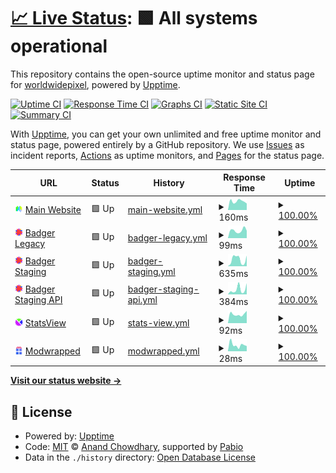 # [📈 Live Status](https://status.worldwidepixel.ca): <!--live status--> **🟩 All systems operational**

This repository contains the open-source uptime monitor and status page for [worldwidepixel](worldwidepixel.ca), powered by [Upptime](https://github.com/upptime/upptime).

[![Uptime CI](https://github.com/worldwidepixel/status/workflows/Uptime%20CI/badge.svg)](https://github.com/worldwidepixel/status/actions?query=workflow%3A%22Uptime+CI%22)
[![Response Time CI](https://github.com/worldwidepixel/status/workflows/Response%20Time%20CI/badge.svg)](https://github.com/worldwidepixel/status/actions?query=workflow%3A%22Response+Time+CI%22)
[![Graphs CI](https://github.com/worldwidepixel/status/workflows/Graphs%20CI/badge.svg)](https://github.com/worldwidepixel/status/actions?query=workflow%3A%22Graphs+CI%22)
[![Static Site CI](https://github.com/worldwidepixel/status/workflows/Static%20Site%20CI/badge.svg)](https://github.com/worldwidepixel/status/actions?query=workflow%3A%22Static+Site+CI%22)
[![Summary CI](https://github.com/worldwidepixel/status/workflows/Summary%20CI/badge.svg)](https://github.com/worldwidepixel/status/actions?query=workflow%3A%22Summary+CI%22)

With [Upptime](https://upptime.js.org), you can get your own unlimited and free uptime monitor and status page, powered entirely by a GitHub repository. We use [Issues](https://github.com/worldwidepixel/status/issues) as incident reports, [Actions](https://github.com/worldwidepixel/status/actions) as uptime monitors, and [Pages](https://status.worldwidepixel.ca) for the status page.

<!--start: status pages-->
<!-- This summary is generated by Upptime (https://github.com/upptime/upptime) -->
<!-- Do not edit this manually, your changes will be overwritten -->
<!-- prettier-ignore -->
| URL | Status | History | Response Time | Uptime |
| --- | ------ | ------- | ------------- | ------ |
| <img alt="" src="https://raw.githubusercontent.com/worldwidepixel/status/refs/heads/master/assets/website.png" height="13"> [Main Website](https://worldwidepixel.ca) | 🟩 Up | [main-website.yml](https://github.com/worldwidepixel/status/commits/HEAD/history/main-website.yml) | <details><summary><img alt="Response time graph" src="./graphs/main-website/response-time-week.png" height="20"> 160ms</summary><br><a href="https://status.worldwidepixel.ca/history/main-website"><img alt="Response time 161" src="https://img.shields.io/endpoint?url=https%3A%2F%2Fraw.githubusercontent.com%2Fworldwidepixel%2Fstatus%2FHEAD%2Fapi%2Fmain-website%2Fresponse-time.json"></a><br><a href="https://status.worldwidepixel.ca/history/main-website"><img alt="24-hour response time 144" src="https://img.shields.io/endpoint?url=https%3A%2F%2Fraw.githubusercontent.com%2Fworldwidepixel%2Fstatus%2FHEAD%2Fapi%2Fmain-website%2Fresponse-time-day.json"></a><br><a href="https://status.worldwidepixel.ca/history/main-website"><img alt="7-day response time 160" src="https://img.shields.io/endpoint?url=https%3A%2F%2Fraw.githubusercontent.com%2Fworldwidepixel%2Fstatus%2FHEAD%2Fapi%2Fmain-website%2Fresponse-time-week.json"></a><br><a href="https://status.worldwidepixel.ca/history/main-website"><img alt="30-day response time 162" src="https://img.shields.io/endpoint?url=https%3A%2F%2Fraw.githubusercontent.com%2Fworldwidepixel%2Fstatus%2FHEAD%2Fapi%2Fmain-website%2Fresponse-time-month.json"></a><br><a href="https://status.worldwidepixel.ca/history/main-website"><img alt="1-year response time 161" src="https://img.shields.io/endpoint?url=https%3A%2F%2Fraw.githubusercontent.com%2Fworldwidepixel%2Fstatus%2FHEAD%2Fapi%2Fmain-website%2Fresponse-time-year.json"></a></details> | <details><summary><a href="https://status.worldwidepixel.ca/history/main-website">100.00%</a></summary><a href="https://status.worldwidepixel.ca/history/main-website"><img alt="All-time uptime 100.00%" src="https://img.shields.io/endpoint?url=https%3A%2F%2Fraw.githubusercontent.com%2Fworldwidepixel%2Fstatus%2FHEAD%2Fapi%2Fmain-website%2Fuptime.json"></a><br><a href="https://status.worldwidepixel.ca/history/main-website"><img alt="24-hour uptime 100.00%" src="https://img.shields.io/endpoint?url=https%3A%2F%2Fraw.githubusercontent.com%2Fworldwidepixel%2Fstatus%2FHEAD%2Fapi%2Fmain-website%2Fuptime-day.json"></a><br><a href="https://status.worldwidepixel.ca/history/main-website"><img alt="7-day uptime 100.00%" src="https://img.shields.io/endpoint?url=https%3A%2F%2Fraw.githubusercontent.com%2Fworldwidepixel%2Fstatus%2FHEAD%2Fapi%2Fmain-website%2Fuptime-week.json"></a><br><a href="https://status.worldwidepixel.ca/history/main-website"><img alt="30-day uptime 100.00%" src="https://img.shields.io/endpoint?url=https%3A%2F%2Fraw.githubusercontent.com%2Fworldwidepixel%2Fstatus%2FHEAD%2Fapi%2Fmain-website%2Fuptime-month.json"></a><br><a href="https://status.worldwidepixel.ca/history/main-website"><img alt="1-year uptime 100.00%" src="https://img.shields.io/endpoint?url=https%3A%2F%2Fraw.githubusercontent.com%2Fworldwidepixel%2Fstatus%2FHEAD%2Fapi%2Fmain-website%2Fuptime-year.json"></a></details>
| <img alt="" src="https://raw.githubusercontent.com/worldwidepixel/status/refs/heads/master/assets/badger.png" height="13"> [Badger Legacy](https://badger.worldwidepixel.ca) | 🟩 Up | [badger-legacy.yml](https://github.com/worldwidepixel/status/commits/HEAD/history/badger-legacy.yml) | <details><summary><img alt="Response time graph" src="./graphs/badger-legacy/response-time-week.png" height="20"> 99ms</summary><br><a href="https://status.worldwidepixel.ca/history/badger-legacy"><img alt="Response time 121" src="https://img.shields.io/endpoint?url=https%3A%2F%2Fraw.githubusercontent.com%2Fworldwidepixel%2Fstatus%2FHEAD%2Fapi%2Fbadger-legacy%2Fresponse-time.json"></a><br><a href="https://status.worldwidepixel.ca/history/badger-legacy"><img alt="24-hour response time 63" src="https://img.shields.io/endpoint?url=https%3A%2F%2Fraw.githubusercontent.com%2Fworldwidepixel%2Fstatus%2FHEAD%2Fapi%2Fbadger-legacy%2Fresponse-time-day.json"></a><br><a href="https://status.worldwidepixel.ca/history/badger-legacy"><img alt="7-day response time 99" src="https://img.shields.io/endpoint?url=https%3A%2F%2Fraw.githubusercontent.com%2Fworldwidepixel%2Fstatus%2FHEAD%2Fapi%2Fbadger-legacy%2Fresponse-time-week.json"></a><br><a href="https://status.worldwidepixel.ca/history/badger-legacy"><img alt="30-day response time 114" src="https://img.shields.io/endpoint?url=https%3A%2F%2Fraw.githubusercontent.com%2Fworldwidepixel%2Fstatus%2FHEAD%2Fapi%2Fbadger-legacy%2Fresponse-time-month.json"></a><br><a href="https://status.worldwidepixel.ca/history/badger-legacy"><img alt="1-year response time 121" src="https://img.shields.io/endpoint?url=https%3A%2F%2Fraw.githubusercontent.com%2Fworldwidepixel%2Fstatus%2FHEAD%2Fapi%2Fbadger-legacy%2Fresponse-time-year.json"></a></details> | <details><summary><a href="https://status.worldwidepixel.ca/history/badger-legacy">100.00%</a></summary><a href="https://status.worldwidepixel.ca/history/badger-legacy"><img alt="All-time uptime 100.00%" src="https://img.shields.io/endpoint?url=https%3A%2F%2Fraw.githubusercontent.com%2Fworldwidepixel%2Fstatus%2FHEAD%2Fapi%2Fbadger-legacy%2Fuptime.json"></a><br><a href="https://status.worldwidepixel.ca/history/badger-legacy"><img alt="24-hour uptime 100.00%" src="https://img.shields.io/endpoint?url=https%3A%2F%2Fraw.githubusercontent.com%2Fworldwidepixel%2Fstatus%2FHEAD%2Fapi%2Fbadger-legacy%2Fuptime-day.json"></a><br><a href="https://status.worldwidepixel.ca/history/badger-legacy"><img alt="7-day uptime 100.00%" src="https://img.shields.io/endpoint?url=https%3A%2F%2Fraw.githubusercontent.com%2Fworldwidepixel%2Fstatus%2FHEAD%2Fapi%2Fbadger-legacy%2Fuptime-week.json"></a><br><a href="https://status.worldwidepixel.ca/history/badger-legacy"><img alt="30-day uptime 100.00%" src="https://img.shields.io/endpoint?url=https%3A%2F%2Fraw.githubusercontent.com%2Fworldwidepixel%2Fstatus%2FHEAD%2Fapi%2Fbadger-legacy%2Fuptime-month.json"></a><br><a href="https://status.worldwidepixel.ca/history/badger-legacy"><img alt="1-year uptime 100.00%" src="https://img.shields.io/endpoint?url=https%3A%2F%2Fraw.githubusercontent.com%2Fworldwidepixel%2Fstatus%2FHEAD%2Fapi%2Fbadger-legacy%2Fuptime-year.json"></a></details>
| <img alt="" src="https://raw.githubusercontent.com/worldwidepixel/status/refs/heads/master/assets/badger.png" height="13"> [Badger Staging](https://badger-staging.worldwidepixel.ca) | 🟩 Up | [badger-staging.yml](https://github.com/worldwidepixel/status/commits/HEAD/history/badger-staging.yml) | <details><summary><img alt="Response time graph" src="./graphs/badger-staging/response-time-week.png" height="20"> 635ms</summary><br><a href="https://status.worldwidepixel.ca/history/badger-staging"><img alt="Response time 743" src="https://img.shields.io/endpoint?url=https%3A%2F%2Fraw.githubusercontent.com%2Fworldwidepixel%2Fstatus%2FHEAD%2Fapi%2Fbadger-staging%2Fresponse-time.json"></a><br><a href="https://status.worldwidepixel.ca/history/badger-staging"><img alt="24-hour response time 204" src="https://img.shields.io/endpoint?url=https%3A%2F%2Fraw.githubusercontent.com%2Fworldwidepixel%2Fstatus%2FHEAD%2Fapi%2Fbadger-staging%2Fresponse-time-day.json"></a><br><a href="https://status.worldwidepixel.ca/history/badger-staging"><img alt="7-day response time 635" src="https://img.shields.io/endpoint?url=https%3A%2F%2Fraw.githubusercontent.com%2Fworldwidepixel%2Fstatus%2FHEAD%2Fapi%2Fbadger-staging%2Fresponse-time-week.json"></a><br><a href="https://status.worldwidepixel.ca/history/badger-staging"><img alt="30-day response time 689" src="https://img.shields.io/endpoint?url=https%3A%2F%2Fraw.githubusercontent.com%2Fworldwidepixel%2Fstatus%2FHEAD%2Fapi%2Fbadger-staging%2Fresponse-time-month.json"></a><br><a href="https://status.worldwidepixel.ca/history/badger-staging"><img alt="1-year response time 743" src="https://img.shields.io/endpoint?url=https%3A%2F%2Fraw.githubusercontent.com%2Fworldwidepixel%2Fstatus%2FHEAD%2Fapi%2Fbadger-staging%2Fresponse-time-year.json"></a></details> | <details><summary><a href="https://status.worldwidepixel.ca/history/badger-staging">100.00%</a></summary><a href="https://status.worldwidepixel.ca/history/badger-staging"><img alt="All-time uptime 100.00%" src="https://img.shields.io/endpoint?url=https%3A%2F%2Fraw.githubusercontent.com%2Fworldwidepixel%2Fstatus%2FHEAD%2Fapi%2Fbadger-staging%2Fuptime.json"></a><br><a href="https://status.worldwidepixel.ca/history/badger-staging"><img alt="24-hour uptime 100.00%" src="https://img.shields.io/endpoint?url=https%3A%2F%2Fraw.githubusercontent.com%2Fworldwidepixel%2Fstatus%2FHEAD%2Fapi%2Fbadger-staging%2Fuptime-day.json"></a><br><a href="https://status.worldwidepixel.ca/history/badger-staging"><img alt="7-day uptime 100.00%" src="https://img.shields.io/endpoint?url=https%3A%2F%2Fraw.githubusercontent.com%2Fworldwidepixel%2Fstatus%2FHEAD%2Fapi%2Fbadger-staging%2Fuptime-week.json"></a><br><a href="https://status.worldwidepixel.ca/history/badger-staging"><img alt="30-day uptime 100.00%" src="https://img.shields.io/endpoint?url=https%3A%2F%2Fraw.githubusercontent.com%2Fworldwidepixel%2Fstatus%2FHEAD%2Fapi%2Fbadger-staging%2Fuptime-month.json"></a><br><a href="https://status.worldwidepixel.ca/history/badger-staging"><img alt="1-year uptime 100.00%" src="https://img.shields.io/endpoint?url=https%3A%2F%2Fraw.githubusercontent.com%2Fworldwidepixel%2Fstatus%2FHEAD%2Fapi%2Fbadger-staging%2Fuptime-year.json"></a></details>
| <img alt="" src="https://raw.githubusercontent.com/worldwidepixel/status/refs/heads/master/assets/badger.png" height="13"> [Badger Staging API](https://badger-api-staging.worldwidepixel.ca) | 🟩 Up | [badger-staging-api.yml](https://github.com/worldwidepixel/status/commits/HEAD/history/badger-staging-api.yml) | <details><summary><img alt="Response time graph" src="./graphs/badger-staging-api/response-time-week.png" height="20"> 384ms</summary><br><a href="https://status.worldwidepixel.ca/history/badger-staging-api"><img alt="Response time 527" src="https://img.shields.io/endpoint?url=https%3A%2F%2Fraw.githubusercontent.com%2Fworldwidepixel%2Fstatus%2FHEAD%2Fapi%2Fbadger-staging-api%2Fresponse-time.json"></a><br><a href="https://status.worldwidepixel.ca/history/badger-staging-api"><img alt="24-hour response time 177" src="https://img.shields.io/endpoint?url=https%3A%2F%2Fraw.githubusercontent.com%2Fworldwidepixel%2Fstatus%2FHEAD%2Fapi%2Fbadger-staging-api%2Fresponse-time-day.json"></a><br><a href="https://status.worldwidepixel.ca/history/badger-staging-api"><img alt="7-day response time 384" src="https://img.shields.io/endpoint?url=https%3A%2F%2Fraw.githubusercontent.com%2Fworldwidepixel%2Fstatus%2FHEAD%2Fapi%2Fbadger-staging-api%2Fresponse-time-week.json"></a><br><a href="https://status.worldwidepixel.ca/history/badger-staging-api"><img alt="30-day response time 454" src="https://img.shields.io/endpoint?url=https%3A%2F%2Fraw.githubusercontent.com%2Fworldwidepixel%2Fstatus%2FHEAD%2Fapi%2Fbadger-staging-api%2Fresponse-time-month.json"></a><br><a href="https://status.worldwidepixel.ca/history/badger-staging-api"><img alt="1-year response time 527" src="https://img.shields.io/endpoint?url=https%3A%2F%2Fraw.githubusercontent.com%2Fworldwidepixel%2Fstatus%2FHEAD%2Fapi%2Fbadger-staging-api%2Fresponse-time-year.json"></a></details> | <details><summary><a href="https://status.worldwidepixel.ca/history/badger-staging-api">100.00%</a></summary><a href="https://status.worldwidepixel.ca/history/badger-staging-api"><img alt="All-time uptime 100.00%" src="https://img.shields.io/endpoint?url=https%3A%2F%2Fraw.githubusercontent.com%2Fworldwidepixel%2Fstatus%2FHEAD%2Fapi%2Fbadger-staging-api%2Fuptime.json"></a><br><a href="https://status.worldwidepixel.ca/history/badger-staging-api"><img alt="24-hour uptime 100.00%" src="https://img.shields.io/endpoint?url=https%3A%2F%2Fraw.githubusercontent.com%2Fworldwidepixel%2Fstatus%2FHEAD%2Fapi%2Fbadger-staging-api%2Fuptime-day.json"></a><br><a href="https://status.worldwidepixel.ca/history/badger-staging-api"><img alt="7-day uptime 100.00%" src="https://img.shields.io/endpoint?url=https%3A%2F%2Fraw.githubusercontent.com%2Fworldwidepixel%2Fstatus%2FHEAD%2Fapi%2Fbadger-staging-api%2Fuptime-week.json"></a><br><a href="https://status.worldwidepixel.ca/history/badger-staging-api"><img alt="30-day uptime 100.00%" src="https://img.shields.io/endpoint?url=https%3A%2F%2Fraw.githubusercontent.com%2Fworldwidepixel%2Fstatus%2FHEAD%2Fapi%2Fbadger-staging-api%2Fuptime-month.json"></a><br><a href="https://status.worldwidepixel.ca/history/badger-staging-api"><img alt="1-year uptime 100.00%" src="https://img.shields.io/endpoint?url=https%3A%2F%2Fraw.githubusercontent.com%2Fworldwidepixel%2Fstatus%2FHEAD%2Fapi%2Fbadger-staging-api%2Fuptime-year.json"></a></details>
| <img alt="" src="https://raw.githubusercontent.com/worldwidepixel/status/refs/heads/master/assets/statsview.png" height="13"> [StatsView](https://stats.worldwidepixel.ca) | 🟩 Up | [stats-view.yml](https://github.com/worldwidepixel/status/commits/HEAD/history/stats-view.yml) | <details><summary><img alt="Response time graph" src="./graphs/stats-view/response-time-week.png" height="20"> 92ms</summary><br><a href="https://status.worldwidepixel.ca/history/stats-view"><img alt="Response time 113" src="https://img.shields.io/endpoint?url=https%3A%2F%2Fraw.githubusercontent.com%2Fworldwidepixel%2Fstatus%2FHEAD%2Fapi%2Fstats-view%2Fresponse-time.json"></a><br><a href="https://status.worldwidepixel.ca/history/stats-view"><img alt="24-hour response time 71" src="https://img.shields.io/endpoint?url=https%3A%2F%2Fraw.githubusercontent.com%2Fworldwidepixel%2Fstatus%2FHEAD%2Fapi%2Fstats-view%2Fresponse-time-day.json"></a><br><a href="https://status.worldwidepixel.ca/history/stats-view"><img alt="7-day response time 92" src="https://img.shields.io/endpoint?url=https%3A%2F%2Fraw.githubusercontent.com%2Fworldwidepixel%2Fstatus%2FHEAD%2Fapi%2Fstats-view%2Fresponse-time-week.json"></a><br><a href="https://status.worldwidepixel.ca/history/stats-view"><img alt="30-day response time 114" src="https://img.shields.io/endpoint?url=https%3A%2F%2Fraw.githubusercontent.com%2Fworldwidepixel%2Fstatus%2FHEAD%2Fapi%2Fstats-view%2Fresponse-time-month.json"></a><br><a href="https://status.worldwidepixel.ca/history/stats-view"><img alt="1-year response time 113" src="https://img.shields.io/endpoint?url=https%3A%2F%2Fraw.githubusercontent.com%2Fworldwidepixel%2Fstatus%2FHEAD%2Fapi%2Fstats-view%2Fresponse-time-year.json"></a></details> | <details><summary><a href="https://status.worldwidepixel.ca/history/stats-view">100.00%</a></summary><a href="https://status.worldwidepixel.ca/history/stats-view"><img alt="All-time uptime 100.00%" src="https://img.shields.io/endpoint?url=https%3A%2F%2Fraw.githubusercontent.com%2Fworldwidepixel%2Fstatus%2FHEAD%2Fapi%2Fstats-view%2Fuptime.json"></a><br><a href="https://status.worldwidepixel.ca/history/stats-view"><img alt="24-hour uptime 100.00%" src="https://img.shields.io/endpoint?url=https%3A%2F%2Fraw.githubusercontent.com%2Fworldwidepixel%2Fstatus%2FHEAD%2Fapi%2Fstats-view%2Fuptime-day.json"></a><br><a href="https://status.worldwidepixel.ca/history/stats-view"><img alt="7-day uptime 100.00%" src="https://img.shields.io/endpoint?url=https%3A%2F%2Fraw.githubusercontent.com%2Fworldwidepixel%2Fstatus%2FHEAD%2Fapi%2Fstats-view%2Fuptime-week.json"></a><br><a href="https://status.worldwidepixel.ca/history/stats-view"><img alt="30-day uptime 100.00%" src="https://img.shields.io/endpoint?url=https%3A%2F%2Fraw.githubusercontent.com%2Fworldwidepixel%2Fstatus%2FHEAD%2Fapi%2Fstats-view%2Fuptime-month.json"></a><br><a href="https://status.worldwidepixel.ca/history/stats-view"><img alt="1-year uptime 100.00%" src="https://img.shields.io/endpoint?url=https%3A%2F%2Fraw.githubusercontent.com%2Fworldwidepixel%2Fstatus%2FHEAD%2Fapi%2Fstats-view%2Fuptime-year.json"></a></details>
| <img alt="" src="https://raw.githubusercontent.com/worldwidepixel/status/refs/heads/master/assets/modwrapped.png" height="13"> [Modwrapped](https://badger.worldwidepixel.ca) | 🟩 Up | [modwrapped.yml](https://github.com/worldwidepixel/status/commits/HEAD/history/modwrapped.yml) | <details><summary><img alt="Response time graph" src="./graphs/modwrapped/response-time-week.png" height="20"> 28ms</summary><br><a href="https://status.worldwidepixel.ca/history/modwrapped"><img alt="Response time 31" src="https://img.shields.io/endpoint?url=https%3A%2F%2Fraw.githubusercontent.com%2Fworldwidepixel%2Fstatus%2FHEAD%2Fapi%2Fmodwrapped%2Fresponse-time.json"></a><br><a href="https://status.worldwidepixel.ca/history/modwrapped"><img alt="24-hour response time 111" src="https://img.shields.io/endpoint?url=https%3A%2F%2Fraw.githubusercontent.com%2Fworldwidepixel%2Fstatus%2FHEAD%2Fapi%2Fmodwrapped%2Fresponse-time-day.json"></a><br><a href="https://status.worldwidepixel.ca/history/modwrapped"><img alt="7-day response time 28" src="https://img.shields.io/endpoint?url=https%3A%2F%2Fraw.githubusercontent.com%2Fworldwidepixel%2Fstatus%2FHEAD%2Fapi%2Fmodwrapped%2Fresponse-time-week.json"></a><br><a href="https://status.worldwidepixel.ca/history/modwrapped"><img alt="30-day response time 26" src="https://img.shields.io/endpoint?url=https%3A%2F%2Fraw.githubusercontent.com%2Fworldwidepixel%2Fstatus%2FHEAD%2Fapi%2Fmodwrapped%2Fresponse-time-month.json"></a><br><a href="https://status.worldwidepixel.ca/history/modwrapped"><img alt="1-year response time 31" src="https://img.shields.io/endpoint?url=https%3A%2F%2Fraw.githubusercontent.com%2Fworldwidepixel%2Fstatus%2FHEAD%2Fapi%2Fmodwrapped%2Fresponse-time-year.json"></a></details> | <details><summary><a href="https://status.worldwidepixel.ca/history/modwrapped">100.00%</a></summary><a href="https://status.worldwidepixel.ca/history/modwrapped"><img alt="All-time uptime 100.00%" src="https://img.shields.io/endpoint?url=https%3A%2F%2Fraw.githubusercontent.com%2Fworldwidepixel%2Fstatus%2FHEAD%2Fapi%2Fmodwrapped%2Fuptime.json"></a><br><a href="https://status.worldwidepixel.ca/history/modwrapped"><img alt="24-hour uptime 100.00%" src="https://img.shields.io/endpoint?url=https%3A%2F%2Fraw.githubusercontent.com%2Fworldwidepixel%2Fstatus%2FHEAD%2Fapi%2Fmodwrapped%2Fuptime-day.json"></a><br><a href="https://status.worldwidepixel.ca/history/modwrapped"><img alt="7-day uptime 100.00%" src="https://img.shields.io/endpoint?url=https%3A%2F%2Fraw.githubusercontent.com%2Fworldwidepixel%2Fstatus%2FHEAD%2Fapi%2Fmodwrapped%2Fuptime-week.json"></a><br><a href="https://status.worldwidepixel.ca/history/modwrapped"><img alt="30-day uptime 100.00%" src="https://img.shields.io/endpoint?url=https%3A%2F%2Fraw.githubusercontent.com%2Fworldwidepixel%2Fstatus%2FHEAD%2Fapi%2Fmodwrapped%2Fuptime-month.json"></a><br><a href="https://status.worldwidepixel.ca/history/modwrapped"><img alt="1-year uptime 100.00%" src="https://img.shields.io/endpoint?url=https%3A%2F%2Fraw.githubusercontent.com%2Fworldwidepixel%2Fstatus%2FHEAD%2Fapi%2Fmodwrapped%2Fuptime-year.json"></a></details>

<!--end: status pages-->

[**Visit our status website →**](https://status.worldwidepixel.ca)

## 📄 License

- Powered by: [Upptime](https://github.com/upptime/upptime)
- Code: [MIT](./LICENSE) © [Anand Chowdhary](https://anandchowdhary.com), supported by [Pabio](https://pabio.com)
- Data in the `./history` directory: [Open Database License](https://opendatacommons.org/licenses/odbl/1-0/)
